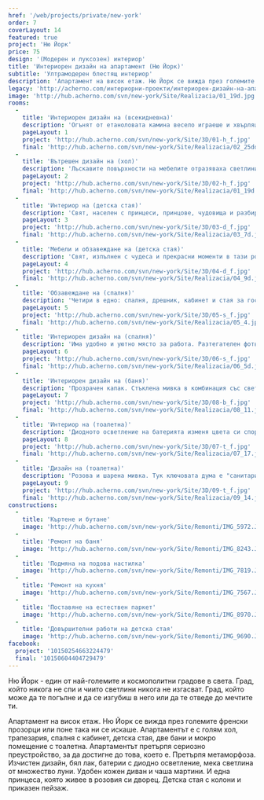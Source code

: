 ```yaml
---
href: '/web/projects/private/new-york'
order: 7
coverLayout: 14
featured: true
project: 'Ню Йорк'
price: 75
design: '(Модерен и луксозен) интериор'
title: 'Интериорен дизайн на апартамент (Ню Йорк)'
subtitle: 'Ултрамодерен блестящ интериор'
description: 'Апартамент на висок етаж. Ню Йорк се вижда през големите френски прозорци или поне така ни се искаше. Апартаментът е с голям хол, трапезария, спалня с кабинет, детска стая, две бани и мокро помещение с тоалетна.'
legacy: 'http://acherno.com/интериорни-проекти/интериорен-дизайн-на-апартаменти/ню-йорк/интериорен-дизайн.html'
image: 'http://hub.acherno.com/svn/new-york/Site/Realizacia/01_19d.jpg'
rooms:
  -
    title: 'Интериорен дизайн на (всекидневна)'
    description: 'Огънят от етаноловата камина весело играеше и хвърляше топлата си светлина по разноцветния камък.'
    pageLayout: 1
    project: 'http://hub.acherno.com/svn/new-york/Site/3D/01-h_f.jpg'
    final: 'http://hub.acherno.com/svn/new-york/Site/Realizacia/02_25dd.jpg'
  -
    title: 'Вътрешен дизайн на (хол)'
    description: 'Лъскавите повърхности на мебелите отразяваха светлините и правеха всичко да изглежда така, сякаш се движи, а таванът улавяше целия този танц на светлини и проблясъци и го задържаше върху себе си.'
    pageLayout: 2
    project: 'http://hub.acherno.com/svn/new-york/Site/3D/02-h_f.jpg'
    final: 'http://hub.acherno.com/svn/new-york/Site/Realizacia/01_19d.jpg'
  -
    title: 'Интериор на (детска стая)'
    description: 'Свят, населен с принцеси, принцове, чудовища и разбира се, добри феи, които да спасят всички накрая. Целият този свят изникна изпод четката на една художничка, която отвори пролука към приказното пространство, което щеше да се превърне в част от детството на най-малкия член на семейството.'
    pageLayout: 3
    project: 'http://hub.acherno.com/svn/new-york/Site/3D/03-d_f.jpg'
    final: 'http://hub.acherno.com/svn/new-york/Site/Realizacia/03_7d.jpg'
  -
    title: 'Мебели и обзавеждане на (детска стая)'
    description: 'Свят, изпълнен с чудеса и прекрасни моменти в тази розово-бяла романтична стая.'
    pageLayout: 4
    project: 'http://hub.acherno.com/svn/new-york/Site/3D/04-d_f.jpg'
    final: 'http://hub.acherno.com/svn/new-york/Site/Realizacia/04_9d.jpg'
  -
    title: 'Обзавеждане на (спалня)'
    description: 'Четири в едно: спалня, дрешник, кабинет и стая за гости. Кой е казал, че не може да се съчетаят? Огромната стая е приютила гардероби, побиращи необходимото.'
    pageLayout: 5
    project: 'http://hub.acherno.com/svn/new-york/Site/3D/05-s_f.jpg'
    final: 'http://hub.acherno.com/svn/new-york/Site/Realizacia/05_4.jpg'
  -
    title: 'Интериорен дизайн на (спалня)'
    description: 'Има удобно и уютно място за работа. Разтегателен фотьойл за непредвиден гост и просторна спалня. Тежки завеси отделят спалнята от другата многофункционална част, а в гардероба има тайна врата към коридора.'
    pageLayout: 6
    project: 'http://hub.acherno.com/svn/new-york/Site/3D/06-s_f.jpg'
    final: 'http://hub.acherno.com/svn/new-york/Site/Realizacia/06_5d.jpg'
  -
    title: 'Интериорен дизайн на (баня)'
    description: 'Прозрачен капак. Стъклена мивка в комбинация със светеща батерия.'
    pageLayout: 7
    project: 'http://hub.acherno.com/svn/new-york/Site/3D/08-b_f.jpg'
    final: 'http://hub.acherno.com/svn/new-york/Site/Realizacia/08_11.jpg'
  -
    title: 'Интериор на (тоалетна)'
    description: 'Диодното осветление на батерията изменя цвета си според температурата на водата. Много е удобно, особено когато имаш малко дете.'
    pageLayout: 8
    project: 'http://hub.acherno.com/svn/new-york/Site/3D/07-t_f.jpg'
    final: 'http://hub.acherno.com/svn/new-york/Site/Realizacia/07_17.jpg'
  -
    title: 'Дизайн на (тоалетна)'
    description: 'Розова и шарена мивка. Тук ключовата дума е "санитария". Избрахме я от онзи клас, в който може да намериш интересните решения. '
    pageLayout: 9
    project: 'http://hub.acherno.com/svn/new-york/Site/3D/09-t_f.jpg'
    final: 'http://hub.acherno.com/svn/new-york/Site/Realizacia/09_14.jpg'
constructions:
  - 
    title: 'Къртене и бутане'
    image: 'http://hub.acherno.com/svn/new-york/Site/Remonti/IMG_5972.JPG'
  - 
    title: 'Ремонт на баня'
    image: 'http://hub.acherno.com/svn/new-york/Site/Remonti/IMG_8243.JPG'
  - 
    title: 'Подмяна на подова настилка'
    image: 'http://hub.acherno.com/svn/new-york/Site/Remonti/IMG_7819.JPG'
  - 
    title: 'Ремонт на кухня'
    image: 'http://hub.acherno.com/svn/new-york/Site/Remonti/IMG_7567.JPG'
  - 
    title: 'Поставяне на естествен паркет'
    image: 'http://hub.acherno.com/svn/new-york/Site/Remonti/IMG_8970.JPG'
  - 
    title: 'Довършителни работи на детска стая'
    image: 'http://hub.acherno.com/svn/new-york/Site/Remonti/IMG_9690.JPG'
facebook:
  project: '10150254663224479'
  final: '10150604404729479'
---
```

Ню Йорк - един от най-големите и космополитни градове в света. Град, който никога не спи и чиито светлини никога не изгасват. Град, който може да те погълне и да се изгубиш в него или да те отведе до мечтите ти.

Апартамент на висок етаж. Ню Йорк се вижда през големите френски прозорци или поне така ни се искаше. Апартаментът е с голям хол, трапезария, спалня с кабинет, детска стая, две бани и мокро помещение с тоалетна. Апартаментът претърпя сериозно преустройство, за да достигне до това, което е. Претърпя метаморфоза. Изчистен дизайн, бял лак, батерии с диодно осветление, мека светлина от множество луни. Удобен кожен диван и чаша мартини. И една принцеса, която живее в розовия си дворец. Детска стая с колони и приказен пейзаж.
